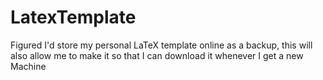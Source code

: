 # LatexTemplate
Figured I'd store my personal LaTeX template online as a backup, this will also allow me to make it so that I can download it whenever I get a new Machine
